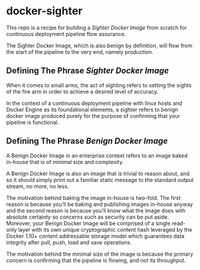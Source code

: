 # docker-sighter

This repo is a recipe for building a *Sighter Docker Image* from scratch for continuous deployment pipeline flow assurance.

The Sighter Docker Image, which is also benign by definition, will flow from the start of the pipeline to the very end, namely production.  

## Defining The Phrase *Sighter Docker Image*

When it comes to small arms, the act of sighting refers to setting the sights of the fire arm in order to achieve a desired level of accuracy.

In the context of a continuous deployment pipeline with linux hosts and Docker Engine as its foundational elements, a sighter refers to benign docker 
image produced purely for the purpose of confirming that your pipeline is functional.

## Defining The Phrase *Benign Docker Image*

A Benign Docker Image in an enterprise context refers to an image baked in-house that is of minimal size and complexity.

A Benign Docker Image is also an image that is trivial to reason about, and so it should simply print out a familiar static message to the standard 
output stream, no more, no less.

The motivation behind baking the image in-house is two-fold. The first reason is because you'll be baking and publishing images in-house anyway and 
the second reason is because you'll know what the image does with absolute certainty so concerns such as security can be put aside. Moreover, your 
Benign Docker Image will be comprised of a single read-only layer with its own unique cryptographic content hash leveraged by the Docker 1.10+ 
content addressable storage model which guarantees data integrity after pull, push, load and save operations.    

The motivation behind the minimal size of the image is because the primary concern is confirming that the pipeline is flowing, and not its throughput.

